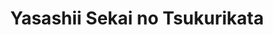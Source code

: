 --- 
title: "Yasashii Sekai no Tsukurikata"
publishdate: "2019-6-7T16:48:46+02:00"
src: "https://365manga.net/manga/yasashii-sekai-no-tsukurikata"
image: "https://data.365manga.net/images/thumbnails/16151-yasashii-sekai-no-tsukurikata.jpg"
description: "Yuu Tomonoga is a genius who was accepted to an American university at the young age of 13 and later accepted into the university's graduate program. Unfortunately, he loses funding for his research, but decides to drop out and continue the research on his own. He travels back to Japan in hopes of getting funding, but he quickly runs out of money for daily living. Luckily, he gets a call…"
---